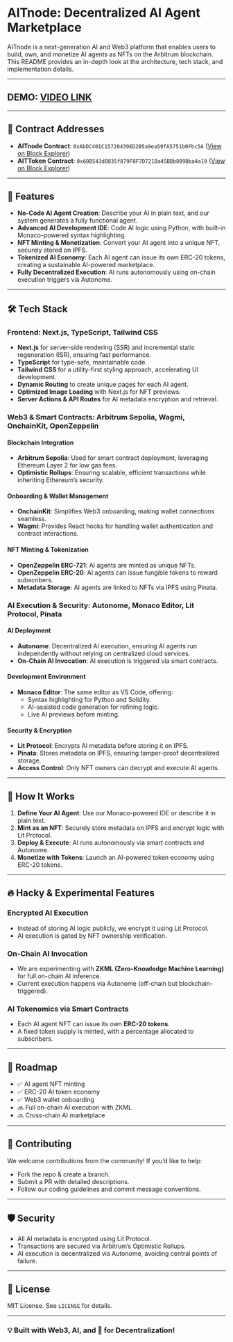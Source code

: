 # AITnode: Decentralized AI Agent Marketplace

AITnode is a next-generation AI and Web3 platform that enables users to build, own, and monetize AI agents as NFTs on the Arbitrum blockchain. This README provides an in-depth look at the architecture, tech stack, and implementation details.

---

## DEMO: [VIDEO LINK](https://youtu.be/nidUFZctvo0)

---

## 📜 Contract Addresses

- **AITnode Contract**: `0xAbDC401C15720439ED2B5a9ea59fA5751b0Fbc5A` ([View on Block Explorer](https://sepolia.arbiscan.io/address/0xabdc401c15720439ed2b5a9ea59fa5751b0fbc5a))
- **AITToken Contract**: `0x60B543d0835f879F8F7D721Ba45BBb809Bba4a19` ([View on Block Explorer](https://sepolia.arbiscan.io/address/0x60b543d0835f879f8f7d721ba45bbb809bba4a19))

---

## 🚀 Features

- **No-Code AI Agent Creation**: Describe your AI in plain text, and our system generates a fully functional agent.
- **Advanced AI Development IDE**: Code AI logic using Python, with built-in Monaco-powered syntax highlighting.
- **NFT Minting & Monetization**: Convert your AI agent into a unique NFT, securely stored on IPFS.
- **Tokenized AI Economy**: Each AI agent can issue its own ERC-20 tokens, creating a sustainable AI-powered marketplace.
- **Fully Decentralized Execution**: AI runs autonomously using on-chain execution triggers via Autonome.

---

## 🛠 Tech Stack

### **Frontend**: Next.js, TypeScript, Tailwind CSS

- **Next.js** for server-side rendering (SSR) and incremental static regeneration (ISR), ensuring fast performance.
- **TypeScript** for type-safe, maintainable code.
- **Tailwind CSS** for a utility-first styling approach, accelerating UI development.
- **Dynamic Routing** to create unique pages for each AI agent.
- **Optimized Image Loading** with Next.js for NFT previews.
- **Server Actions & API Routes** for AI metadata encryption and retrieval.

### **Web3 & Smart Contracts**: Arbitrum Sepolia, Wagmi, OnchainKit, OpenZeppelin

#### **Blockchain Integration**

- **Arbitrum Sepolia**: Used for smart contract deployment, leveraging Ethereum Layer 2 for low gas fees.
- **Optimistic Rollups**: Ensuring scalable, efficient transactions while inheriting Ethereum’s security.

#### **Onboarding & Wallet Management**

- **OnchainKit**: Simplifies Web3 onboarding, making wallet connections seamless.
- **Wagmi**: Provides React hooks for handling wallet authentication and contract interactions.

#### **NFT Minting & Tokenization**

- **OpenZeppelin ERC-721**: AI agents are minted as unique NFTs.
- **OpenZeppelin ERC-20**: AI agents can issue fungible tokens to reward subscribers.
- **Metadata Storage**: AI agents are linked to NFTs via IPFS using Pinata.

### **AI Execution & Security**: Autonome, Monaco Editor, Lit Protocol, Pinata

#### **AI Deployment**

- **Autonome**: Decentralized AI execution, ensuring AI agents run independently without relying on centralized cloud services.
- **On-Chain AI Invocation**: AI execution is triggered via smart contracts.

#### **Development Environment**

- **Monaco Editor**: The same editor as VS Code, offering:
  - Syntax highlighting for Python and Solidity.
  - AI-assisted code generation for refining logic.
  - Live AI previews before minting.

#### **Security & Encryption**

- **Lit Protocol**: Encrypts AI metadata before storing it on IPFS.
- **Pinata**: Stores metadata on IPFS, ensuring tamper-proof decentralized storage.
- **Access Control**: Only NFT owners can decrypt and execute AI agents.

---

## 📜 How It Works

1. **Define Your AI Agent**: Use our Monaco-powered IDE or describe it in plain text.
2. **Mint as an NFT**: Securely store metadata on IPFS and encrypt logic with Lit Protocol.
3. **Deploy & Execute**: AI runs autonomously via smart contracts and Autonome.
4. **Monetize with Tokens**: Launch an AI-powered token economy using ERC-20 tokens.

---

## 🔥 Hacky & Experimental Features

### **Encrypted AI Execution**
- Instead of storing AI logic publicly, we encrypt it using Lit Protocol.
- AI execution is gated by NFT ownership verification.

### **On-Chain AI Invocation**
- We are experimenting with **ZKML (Zero-Knowledge Machine Learning)** for full on-chain AI inference.
- Current execution happens via Autonome (off-chain but blockchain-triggered).

### **AI Tokenomics via Smart Contracts**
- Each AI agent NFT can issue its own **ERC-20 tokens**.
- A fixed token supply is minted, with a percentage allocated to subscribers.

---

## 📖 Roadmap

- ✅ AI agent NFT minting
- ✅ ERC-20 AI token economy
- ✅ Web3 wallet onboarding
- 🔜 Full on-chain AI execution with ZKML
- 🔜 Cross-chain AI marketplace

---

## 🤝 Contributing

We welcome contributions from the community! If you’d like to help:
- Fork the repo & create a branch.
- Submit a PR with detailed descriptions.
- Follow our coding guidelines and commit message conventions.

---

## 🛡️ Security

- All AI metadata is encrypted using Lit Protocol.
- Transactions are secured via Arbitrum’s Optimistic Rollups.
- AI execution is decentralized via Autonome, avoiding central points of failure.

---

## 📜 License

MIT License. See `LICENSE` for details.

---

### 💡 Built with Web3, AI, and 💙 for Decentralization!
